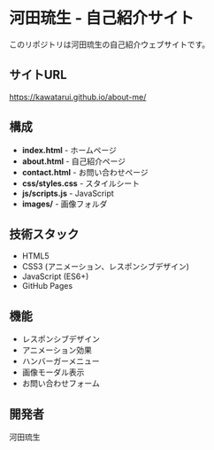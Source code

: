 # 河田琉生 - 自己紹介サイト

このリポジトリは河田琉生の自己紹介ウェブサイトです。

## サイトURL
https://kawatarui.github.io/about-me/

## 構成
- **index.html** - ホームページ
- **about.html** - 自己紹介ページ
- **contact.html** - お問い合わせページ
- **css/styles.css** - スタイルシート
- **js/scripts.js** - JavaScript
- **images/** - 画像フォルダ

## 技術スタック
- HTML5
- CSS3 (アニメーション、レスポンシブデザイン)
- JavaScript (ES6+)
- GitHub Pages

## 機能
- レスポンシブデザイン
- アニメーション効果
- ハンバーガーメニュー
- 画像モーダル表示
- お問い合わせフォーム

## 開発者
河田琉生